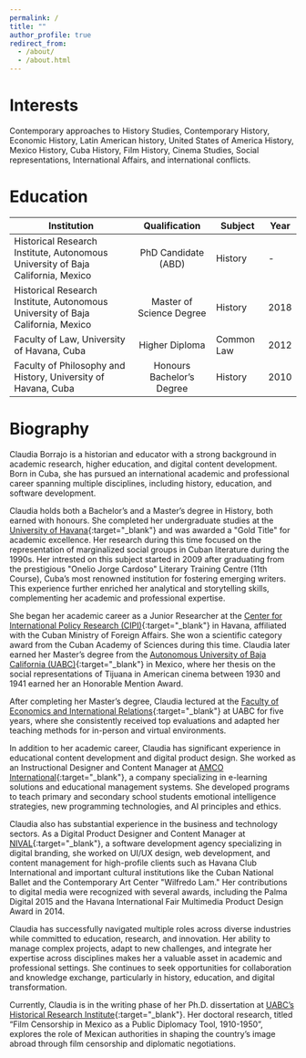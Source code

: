 ```yaml
---
permalink: /
title: ""
author_profile: true
redirect_from: 
  - /about/
  - /about.html
---
```


Interests
======
Contemporary approaches to History Studies, Contemporary History, Economic History, Latin American history, United States of America History, Mexico History, Cuba History, Film History, Cinema Studies, Social representations, International Affairs, and international conflicts.


Education
======

| Institution |      Qualification      |  Subject | Year |
|-------------|:-----------------------:|----------|----------|
| Historical Research Institute, Autonomous University of Baja California, Mexico | PhD Candidate (ABD)| History | -
| Historical Research Institute, Autonomous University of Baja California, Mexico | Master of Science Degree | History | 2018
| Faculty of Law, University of Havana, Cuba | Higher Diploma | Common Law | 2012
| Faculty of Philosophy and History, University of Havana, Cuba | Honours Bachelor’s Degree | History | 2010


Biography
======

Claudia Borrajo is a historian and educator with a strong background in academic research, higher education, and digital content development. Born in Cuba, she has pursued an international academic and professional career spanning multiple disciplines, including history, education, and software development.

Claudia holds both a Bachelor’s and a Master’s degree in History, both earned with honours. She completed her undergraduate studies at the [University of Havana](https://en.wikipedia.org/wiki/University_of_Havana){:target="_blank"} and was awarded a "Gold Title" for academic excellence. Her research during this time focused on the representation of marginalized social groups in Cuban literature during the 1990s. Her intrested on this subject started in 2009 after graduating from the prestigious "Onelio Jorge Cardoso" Literary Training Centre (11th Course), Cuba’s most renowned institution for fostering emerging writers. This experience further enriched her analytical and storytelling skills, complementing her academic and professional expertise. 

She began her academic career as a Junior Researcher at the [Center for International Policy Research (CIPI)](https://www.cipi.cu){:target="_blank"} in Havana, affiliated with the Cuban Ministry of Foreign Affairs. She won a scientific category award from the Cuban Academy of Sciences during this time. Claudia later earned her Master’s degree from the [Autonomous University of Baja California (UABC)](https://www.uabc.mx){:target="_blank"} in Mexico, where her thesis on the social representations of Tijuana in American cinema between 1930 and 1941 earned her an Honorable Mention Award.

After completing her Master’s degree, Claudia lectured at the [Faculty of Economics and International Relations](https://www.feyri.mx){:target="_blank"} at UABC for five years, where she consistently received top evaluations and adapted her teaching methods for in-person and virtual environments.

In addition to her academic career, Claudia has significant experience in educational content development and digital product design. She worked as an Instructional Designer and Content Manager at [AMCO International](https://www.amco.me/en){:target="_blank"}, a company specializing in e-learning solutions and educational management systems. She developed programs to teach primary and secondary school students emotional intelligence strategies, new programming technologies, and AI principles and ethics.

Claudia also has substantial experience in the business and technology sectors. As a Digital Product Designer and Content Manager at [NIVAL](http://blog.nival.me){:target="_blank"}, a software development agency specializing in digital branding, she worked on UI/UX design, web development, and content management for high-profile clients such as Havana Club International and important cultural institutions like the Cuban National Ballet and the Contemporary Art Center "Wilfredo Lam." Her contributions to digital media were recognized with several awards, including the Palma Digital 2015 and the Havana International Fair Multimedia Product Design Award in 2014.

Claudia has successfully navigated multiple roles across diverse industries while committed to education, research, and innovation. Her ability to manage complex projects, adapt to new challenges, and integrate her expertise across disciplines makes her a valuable asset in academic and professional settings. She continues to seek opportunities for collaboration and knowledge exchange, particularly in history, education, and digital transformation.

Currently, Claudia is in the writing phase of her Ph.D. dissertation at [UABC’s Historical Research Institute](http://iih.tij.uabc.mx){:target="_blank"}. Her doctoral research, titled “Film Censorship in Mexico as a Public Diplomacy Tool, 1910-1950”, explores the role of Mexican authorities in shaping the country’s image abroad through film censorship and diplomatic negotiations.
